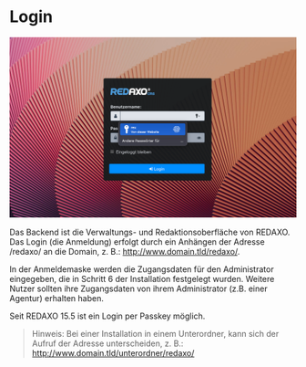 # Login

![Login](/assets/v5.15.0-login.png)

Das Backend ist die Verwaltungs- und Redaktionsoberfläche von REDAXO. Das Login (die Anmeldung) erfolgt durch ein Anhängen der Adresse /redaxo/ an die Domain, z. B.: http://www.domain.tld/redaxo/.

In der Anmeldemaske werden die Zugangsdaten für den Administrator eingegeben, die in Schritt 6 der Installation festgelegt wurden. Weitere Nutzer sollten ihre Zugangsdaten von ihrem Administrator (z.B. einer Agentur) erhalten haben. 

Seit REDAXO 15.5 ist ein Login per Passkey möglich.

> Hinweis: Bei einer Installation in einem Unterordner, kann sich der Aufruf der Adresse unterscheiden, z. B.: <http://www.domain.tld/unterordner/redaxo/>
